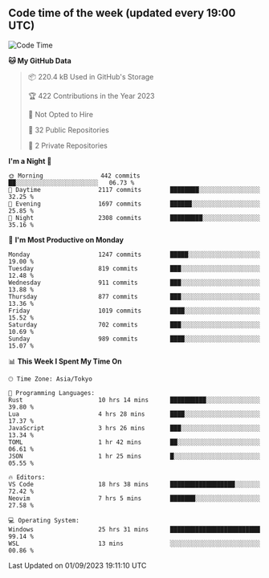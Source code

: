 ## Code time of the week (updated every 19:00 UTC)

<!--START_SECTION:waka-->
![Code Time](http://img.shields.io/badge/Code%20Time-1%2C989%20hrs%2044%20mins-blue)

**🐱 My GitHub Data** 

> 📦 220.4 kB Used in GitHub's Storage 
 > 
> 🏆 422 Contributions in the Year 2023
 > 
> 🚫 Not Opted to Hire
 > 
> 📜 32 Public Repositories 
 > 
> 🔑 2 Private Repositories 
 > 
**I'm a Night 🦉** 

```text
🌞 Morning                442 commits         ██░░░░░░░░░░░░░░░░░░░░░░░   06.73 % 
🌆 Daytime                2117 commits        ████████░░░░░░░░░░░░░░░░░   32.25 % 
🌃 Evening                1697 commits        ██████░░░░░░░░░░░░░░░░░░░   25.85 % 
🌙 Night                  2308 commits        █████████░░░░░░░░░░░░░░░░   35.16 % 
```
📅 **I'm Most Productive on Monday** 

```text
Monday                   1247 commits        █████░░░░░░░░░░░░░░░░░░░░   19.00 % 
Tuesday                  819 commits         ███░░░░░░░░░░░░░░░░░░░░░░   12.48 % 
Wednesday                911 commits         ███░░░░░░░░░░░░░░░░░░░░░░   13.88 % 
Thursday                 877 commits         ███░░░░░░░░░░░░░░░░░░░░░░   13.36 % 
Friday                   1019 commits        ████░░░░░░░░░░░░░░░░░░░░░   15.52 % 
Saturday                 702 commits         ███░░░░░░░░░░░░░░░░░░░░░░   10.69 % 
Sunday                   989 commits         ████░░░░░░░░░░░░░░░░░░░░░   15.07 % 
```


📊 **This Week I Spent My Time On** 

```text
🕑︎ Time Zone: Asia/Tokyo

💬 Programming Languages: 
Rust                     10 hrs 14 mins      ██████████░░░░░░░░░░░░░░░   39.80 % 
Lua                      4 hrs 28 mins       ████░░░░░░░░░░░░░░░░░░░░░   17.37 % 
JavaScript               3 hrs 26 mins       ███░░░░░░░░░░░░░░░░░░░░░░   13.34 % 
TOML                     1 hr 42 mins        ██░░░░░░░░░░░░░░░░░░░░░░░   06.61 % 
JSON                     1 hr 25 mins        █░░░░░░░░░░░░░░░░░░░░░░░░   05.55 % 

🔥 Editors: 
VS Code                  18 hrs 38 mins      ██████████████████░░░░░░░   72.42 % 
Neovim                   7 hrs 5 mins        ███████░░░░░░░░░░░░░░░░░░   27.58 % 

💻 Operating System: 
Windows                  25 hrs 31 mins      █████████████████████████   99.14 % 
WSL                      13 mins             ░░░░░░░░░░░░░░░░░░░░░░░░░   00.86 % 
```


 Last Updated on 01/09/2023 19:11:10 UTC
<!--END_SECTION:waka-->
